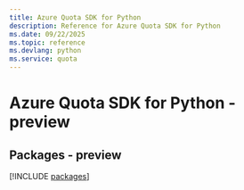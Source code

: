```yaml
---
title: Azure Quota SDK for Python
description: Reference for Azure Quota SDK for Python
ms.date: 09/22/2025
ms.topic: reference
ms.devlang: python
ms.service: quota
---
```

# Azure Quota SDK for Python - preview
## Packages - preview
[!INCLUDE [packages](quota-index.md)]